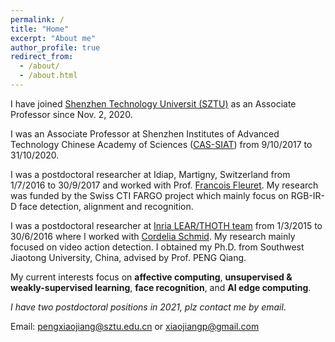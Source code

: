 ```yaml
---
permalink: /
title: "Home"
excerpt: "About me"
author_profile: true
redirect_from: 
  - /about/
  - /about.html
---
```

I have joined [Shenzhen Technology Universit (SZTU)](https://sztu.edu.cn/) as an Associate Professor since Nov. 2, 2020.

I was an Associate Professor at Shenzhen Institutes of Advanced Technology Chinese Academy of Sciences ([CAS-SIAT](http://www.siat.cas.cn/)) from 9/10/2017 to 31/10/2020.

I was a postdoctoral researcher at Idiap, Martigny, Switzerland from 1/7/2016 to 30/9/2017 and worked with Prof. [Francois Fleuret](http://www.idiap.ch/~fleuret/). My research was funded by the Swiss CTI FARGO project which mainly focus on RGB-IR-D face detection, alignment and recognition. 

I was a postdoctoral researcher at [Inria LEAR/THOTH team](http://lear.inrialpes.fr/) from 1/3/2015 to 30/6/2016 where I worked with [Cordelia Schmid](http://lear.inrialpes.fr/people/schmid/). My research mainly focused on video action detection.
I obtained my Ph.D. from Southwest Jiaotong University, China, advised by Prof. PENG Qiang.

My current interests focus on **affective computing**, **unsupervised & weakly-supervised learning**, **face recognition**, and **AI edge computing**. 

*I have two postdoctoral positions in 2021, plz contact me by email*.

Email: pengxiaojiang@sztu.edu.cn or xiaojiangp@gmail.com
